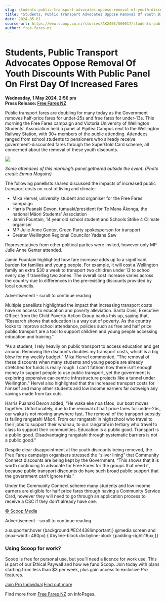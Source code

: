 ```yaml
---
slug: students-public-transport-advocates-oppose-removal-of-youth-discounts-with-public-panel-on-first-day-of-increased-fares
title: "Students, Public Transport Advocates Oppose Removal Of Youth Discounts With Public Panel On First Day Of Increased Fares"
date: 2024-05-01
source-url: https://www.scoop.co.nz/stories/AK2405/S00017/students-public-transport-advocates-oppose-removal-of-youth-discounts-with-public-panel-on-first-day-of-increased-fares.htm
author: free-fares-nz
---
```

Students, Public Transport Advocates Oppose Removal Of Youth Discounts With Public Panel On First Day Of Increased Fares
========================================================================================================================

**Wednesday, 1 May 2024, 2:56 pm**  
**Press Release: [Free Fares NZ](https://info.scoop.co.nz/Free_Fares_NZ)**

Public transport fares are doubling for many today as the Government removes half-price fares for under-25s and free fares for under-13s. This morning the Free Fares campaign and Victoria University of Wellington Students’ Association held a panel at Pipitea Campus next to the Wellington Railway Station, with 30+ members of the public attending. Attendees ranged from school students to pensioners who already receive government-discounted fares through the SuperGold Card scheme, all concerned about the removal of these youth discounts.

![](https://img.scoop.co.nz/stories/images/2405/xq5my4ycbwnwucho.jpg)

_Some attendees of this morning’s panel gathered outside the event. (Photo credit: Emma Maguire)_

The following panellists shared discussed the impacts of increased public transport costs on cost of living and climate:

*   Mika Hervel, university student and organiser for the Free Fares campaign
*   Harris Puanaki Devon, tumuaki/president for Te Mana Ākonga, the national Māori Students’ Association
*   Jamin Fountain, 14 year old school student and Schools Strike 4 Climate organiser
*   MP Julie Anne Genter, Green Party spokesperson for transport
*   Greater Wellington Regional Councilor Yadana Saw

Representatives from other political parties were invited, however only MP Julie Anne Genter attended.

Jamin Fountain highlighted how fare increase adds up to a significant burden for families and young people. For example, it will cost a Wellington family an extra $30 a week to transport two children under 13 to school every day if travelling two zones. The overall cost increase varies across the country due to differences in the pre-existing discounts provided by local councils.

Advertisement - scroll to continue reading





Multiple panellists highlighted the impact that increasing transport costs have on access to education and poverty alleviation. Sarita Divis, Executive Officer from the Child Poverty Action Group backs this up, saying that, “Research shows that education is a way out of poverty. As the country looks to improve school attendance, policies such as free and half price public transport are a tool to support children and young people accessing education and training.”

“As a student, I rely heavily on public transport to access education and get around. Removing the discounts doubles my transport costs, which is a big blow for my weekly budget.” Mika Hervel commented, “The removal of these discounts when many students and young people are already stretched for funds is really rough. I can’t fathom how there isn’t enough money to support people to use public transport, yet the government is exploring expensive car-centric infrastructure projects like a tunnel under Wellington.” Hervel also highlighted that the increased transport costs for himself and many other students and low income earners far outweigh any savings made from tax cuts.

Harris Puanaki Devon added, “He waka eke noa tātou, our boat moves together. Unfortunately, due to the removal of half price fares for under-25s, our waka is not moving anywhere fast. The removal of the transport subsidy is failing rangatahi Māori. From our rangatahi in highschool who travel to their jobs to support their whānau, to our rangatahi in tertiary who travel to class to support their communities. Education is a public good. Transport is a public good. Disadvantaging rangatahi through systematic barriers is not a public good.”

Despite clear disappointment at the youth discounts being removed, the Free Fares campaign organisers stressed the “silver lining” that Community Connect discounts are being kept by the Government. “This shows that it is worth continuing to advocate for Free Fares for the groups that need it, because public transport discounts do have such broad public support that the government can’t ignore this.”

Under the Community Connect scheme many students and low income earners are eligible for half price fares through having a Community Service Card, however they will need to go through an application process to receive a CSC if they don’t already have one.

[© Scoop Media](http://www.scoop.co.nz/about/terms.html)  

Advertisement - scroll to continue reading



a.supporter:hover {background:#EC4438!important;} @media screen and (max-width: 480px) { #byline-block div.byline-block {padding-right:16px;}}

### Using Scoop for work?

Scoop is free for personal use, but you’ll need a licence for work use. This is part of our Ethical Paywall and how we fund Scoop. Join today with plans starting from less than $3 per week, plus gain access to exclusive _Pro_ features.  
  
[Join Pro Individual](https://pro.scoop.co.nz/Individual/?from=ProIn24) [Find out more](https://pro.scoop.co.nz/using-scoop-for-work/?from=ProIn24)

Find more from [Free Fares NZ](https://info.scoop.co.nz/Free_Fares_NZ) on InfoPages.